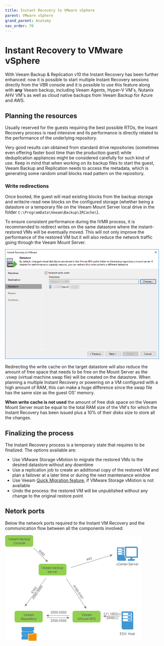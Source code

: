 ```yaml
---
title: Instant Recovery to VMware vSphere
parent: VMware vSphere
grand_parent: Anatomy
nav_order: 70
---
```


# Instant Recovery to VMware vSphere

With Veeam Backup & Replication v10 the Instant Recovery has been further enhanced: now it is possible to start multiple Instant Recovery sessions directly from the VBR console and it is possible to use this feature along with **any** Veeam backup, including Veeam Agents, Hyper-V VM's, Nutanix AHV VM's as well as cloud native backups from Veeam Backup for Azure and AWS.

## Planning the resources

Usually reserved for the guests requiring the best possible RTOs, the Insant Recovery process is read intensive and its performance is directly related to the performance of the underlying repository.

Very good results can obtained from standard drive repositories (sometimes even offering faster boot time than the production guest) while deduplication appliances might be considered carefully for such kind of use. Keep in mind that when working on its backup files to start the guest, Veeam Backup and Replication needs to access the metadata, which is generating some random small blocks read pattern on the repository.

### Write redirections

Once booted, the guest will read existing blocks from the backup storage and write/re-read new blocks on the configured storage (whether being a datastore or a temporary file on the Veeam Mount Server local drive in the folder `C:\ProgramData\Veeam\Backup\IRCache\`).

To ensure consistent performance during the IVMR process, it is recommended to redirect writes on the same datastore where the instant-restored VMs will be eventually moved. This will not only improve the performance of the restored VM but it will also reduce the network traffic going through the Veeam Mount Server.

![write redirection](./media/ivmr_write-redirection.png)

Redirecting the write cache on the target datastore will also reduce the amount of free space that needs to be free on the Mount Server as the .vswp (virtual machine swap file) will be created on the datastore. When planning a multiple Instant Recovery or powering on a VM configured with a high amount of RAM, this can make a huge difference since the swap file has the same size as the guest OS' memory.

**When write cache is not used** the amount of free disk space on the Veeam Mount Server must be equal to the total RAM size of the VM's for which the Instant Recovery has been issued plus a 10% of their disks size to store all the changes.

## Finalizing the process

The Instant Recovery process is a temporary state that requires to be finalized. The options available are:

- Use VMware Storage vMotion to migrate the restored VMs to the desired datastore without any downtime
- Use a replication job to create an additional copy of the restored VM and plan a failover at a later time or during the next maintenance window
- Use Veeam [Quick Migration feature](https://helpcenter.veeam.com/docs/backup/vsphere/quick_migration.html), if VMware Storage vMotion is not available
- Undo the process: the restored VM will be unpublished without any change to the original restore point

## Netork ports

Below the network ports required to the Instant VM Recovery and the communication flow between all the components involved:

![network ports](./media/ivmr_vpowernfs_ports.png)